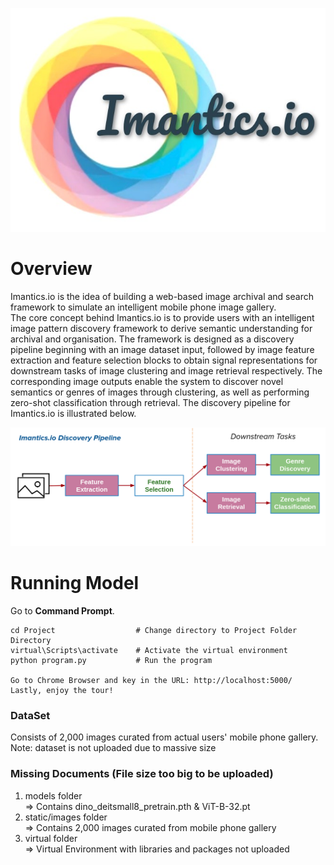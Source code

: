 ![Imantics.io](https://github.com/adrielkuek/Imantics.io/blob/main/figures/Imantics_io_logo.jpg)

# Overview
Imantics.io is the idea of building a web-based image archival and search framework to simulate an intelligent mobile phone image gallery.</br>The core concept behind Imantics.io is to provide users with an
intelligent image pattern discovery framework to derive semantic understanding for archival and organisation. The framework is designed as a discovery pipeline beginning with an image dataset input, followed by image feature extraction and feature selection blocks to obtain signal representations for downstream tasks of image clustering and image retrieval respectively. The corresponding image outputs enable the system to discover novel semantics or genres of images through clustering, as well as performing zero-shot classification through retrieval. The discovery pipeline for Imantics.io is illustrated below.

![Pipeline](https://github.com/adrielkuek/Imantics.io/blob/main/figures/imantics_io_pipeline.png)

# Running Model
Go to __Command Prompt__.

```shell
cd Project                  # Change directory to Project Folder Directory
virtual\Scripts\activate    # Activate the virtual environment
python program.py           # Run the program

Go to Chrome Browser and key in the URL: http://localhost:5000/
Lastly, enjoy the tour!
```

### DataSet

Consists of 2,000 images curated from actual users' mobile phone gallery. <br />
Note: dataset is not uploaded due to massive size

### Missing Documents (File size too big to be uploaded)

1) models folder <br />
    => Contains dino_deitsmall8_pretrain.pth & ViT-B-32.pt 
2) static/images folder <br />
    => Contains 2,000 images curated from mobile phone gallery
3) virtual folder <br />
    => Virtual Environment with libraries and packages not uploaded
